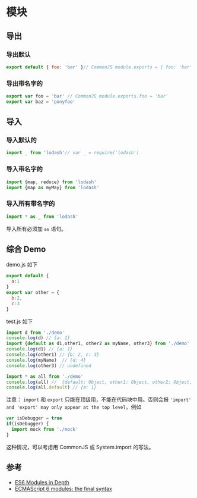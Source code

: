 # 模块
## 导出
### 导出默认
```js
export default { foo: 'bar' }// CommonJS module.exports = { foo: 'bar' }
```

### 导出带名字的
```js
export var foo = 'bar' // CommonJS module.exports.foo = 'bar'
export var baz = 'ponyfoo'
```

## 导入
### 导入默认的
```js
import _ from 'lodash'// var _ = require('lodash')
```

### 导入带名字的
```js
import {map, reduce} from 'lodash'
import {map as myMay} from 'lodash'
```

### 导入所有带名字的
```js
import * as _ from 'lodash'
```

导入所有必须加 `as` 语句。

## 综合 Demo
demo.js 如下

```js
export default {
  a:1
}
export var other = {
  b:2,
  c:3
}
```

test.js 如下

```js
import d from './demo'
console.log(d) // {a: 1}
import {default as d1,other1, other2 as myName, other3} from './demo'
console.log(d1) // {a: 1}
console.log(other1) // {b: 2, c: 3}
console.log(myName)  // {d: 4}
console.log(other3) // undefined

import * as all from './demo'
console.log(all) //  {default: Object, other1: Object, other2: Object, __esModule: true}
console.log(all.default) // {a: 1}
```

注意： `import` 和 `export` 只能在顶级用，不能在代码块中用。否则会报 `'import' and 'export' may only appear at the top level`。例如

```js
var isDebugger = true
if(isDebugger) {
  import mock from './mock'
}
```

这种情况，可以考虑用 CommonJS 或 System.import 的写法。

## 参考
* [ES6 Modules in Depth](https://ponyfoo.com/articles/es6-modules-in-depth)
* [ECMAScript 6 modules: the final syntax](http://www.2ality.com/2014/09/es6-modules-final.html)